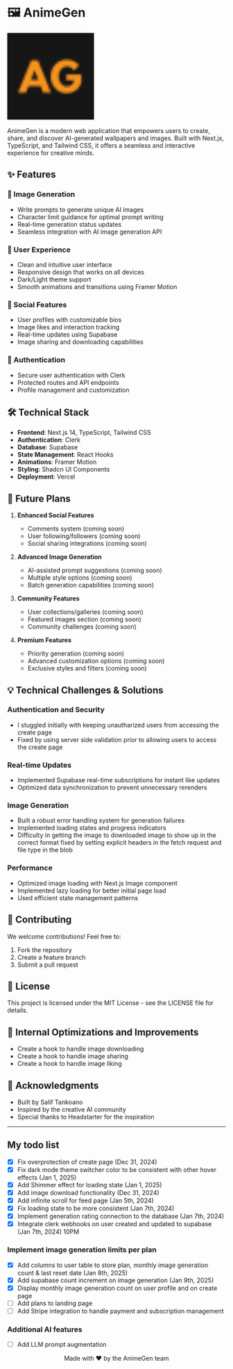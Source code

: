 # 🖼️ AnimeGen

<p align="left">
  <img src="https://raw.githubusercontent.com/saliftankoano/AnimeGen/refs/heads/main/public/AG.png" alt="AnimeGen Logo" width="200" />
</p>

AnimeGen is a modern web application that empowers users to create, share, and discover AI-generated wallpapers and images. Built with Next.js, TypeScript, and Tailwind CSS, it offers a seamless and interactive experience for creative minds.

## ✨ Features

### 🎨 Image Generation

- Write prompts to generate unique AI images
- Character limit guidance for optimal prompt writing
- Real-time generation status updates
- Seamless integration with AI image generation API

### 👥 User Experience

- Clean and intuitive user interface
- Responsive design that works on all devices
- Dark/Light theme support
- Smooth animations and transitions using Framer Motion

### 🌟 Social Features

- User profiles with customizable bios
- Image likes and interaction tracking
- Real-time updates using Supabase
- Image sharing and downloading capabilities

### 🔐 Authentication

- Secure user authentication with Clerk
- Protected routes and API endpoints
- Profile management and customization

## 🛠️ Technical Stack

- **Frontend**: Next.js 14, TypeScript, Tailwind CSS
- **Authentication**: Clerk
- **Database**: Supabase
- **State Management**: React Hooks
- **Animations**: Framer Motion
- **Styling**: Shadcn UI Components
- **Deployment**: Vercel

## 🚀 Future Plans

1. **Enhanced Social Features**

   - Comments system (coming soon)
   - User following/followers (coming soon)
   - Social sharing integrations (coming soon)

2. **Advanced Image Generation**

   - AI-assisted prompt suggestions (coming soon)
   - Multiple style options (coming soon)
   - Batch generation capabilities (coming soon)

3. **Community Features**

   - User collections/galleries (coming soon)
   - Featured images section (coming soon)
   - Community challenges (coming soon)

4. **Premium Features**
   - Priority generation (coming soon)
   - Advanced customization options (coming soon)
   - Exclusive styles and filters (coming soon)

## 💡 Technical Challenges & Solutions

### Authentication and Security

- I stuggled initially with keeping unautharized users from accessing the create page
- Fixed by using server side validation prior to allowing users to access the create page

### Real-time Updates

- Implemented Supabase real-time subscriptions for instant like updates
- Optimized data synchronization to prevent unnecessary rerenders

### Image Generation

- Built a robust error handling system for generation failures
- Implemented loading states and progress indicators
- Difficulty in getting the image to downloaded image to show up in the correct format fixed by setting explicit headers in the fetch request and file type in the blob

### Performance

- Optimized image loading with Next.js Image component
- Implemented lazy loading for better initial page load
- Used efficient state management patterns

## 🤝 Contributing

We welcome contributions! Feel free to:

1. Fork the repository
2. Create a feature branch
3. Submit a pull request

## 📝 License

This project is licensed under the MIT License - see the LICENSE file for details.

## 🤝 Internal Optimizations and Improvements

- Create a hook to handle image downloading
- Create a hook to handle image sharing
- Create a hook to handle image liking

## 🙏 Acknowledgments

- Built by Salif Tankoano
- Inspired by the creative AI community
- Special thanks to Headstarter for the inspiration

---

## My todo list

- [x] Fix overprotection of create page (Dec 31, 2024)
- [x] Fix dark mode theme switcher color to be consistent with other hover effects (Jan 1, 2025)
- [x] Add Shimmer effect for loading state (Jan 1, 2025)
- [x] Add image download functionality (Dec 31, 2024)
- [x] Add infinite scroll for feed page (Jan 5th, 2024)
- [x] Fix loading state to be more consistent (Jan 7th, 2024)
- [x] Implement generation rating connection to the database (Jan 7th, 2024)
- [x] Integrate clerk webhooks on user created and updated to supabase (Jan 7th, 2024) 10PM

### Implement image generation limits per plan

- [x] Add columns to user table to store plan, monthly image generation count & last reset date (Jan 8th, 2025)
- [x] Add supabase count increment on image generation (Jan 9th, 2025)
- [x] Display monthly image generation count on user profile and on create page
- [ ] Add plans to landing page
- [ ] Add Stripe integration to handle payment and subscription management

### Additional AI features

- [ ] Add LLM prompt augmentation

<p align="center">Made with ❤️ by the AnimeGen team</p>
